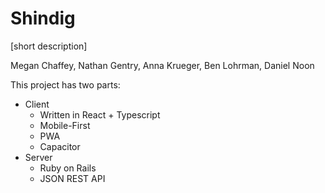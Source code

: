 # Shindig

\[short description]

Megan Chaffey, Nathan Gentry, Anna Krueger, Ben Lohrman, Daniel Noon

This project has two parts:

- Client
  - Written in React + Typescript
  - Mobile-First
  - PWA
  - Capacitor
- Server
  - Ruby on Rails
  - JSON REST API
